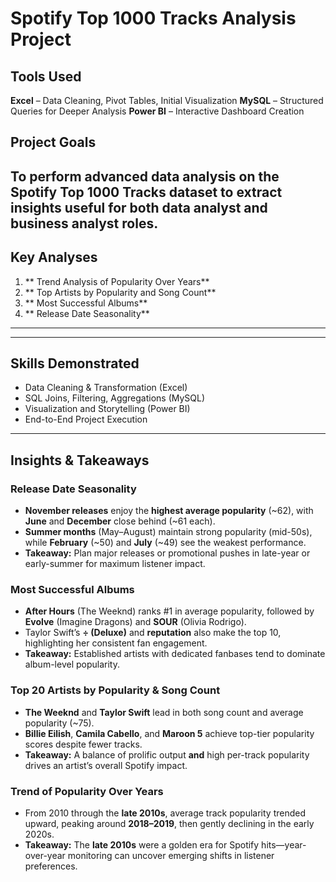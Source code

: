 # Spotify Top 1000 Tracks Analysis Project

## Tools Used
**Excel** – Data Cleaning, Pivot Tables, Initial Visualization
**MySQL** – Structured Queries for Deeper Analysis
**Power BI** – Interactive Dashboard Creation

## Project Goals
To perform advanced data analysis on the Spotify Top 1000 Tracks dataset to extract insights useful for both data analyst and business analyst roles.
---
## Key Analyses

1. ** Trend Analysis of Popularity Over Years**
2. ** Top Artists by Popularity and Song Count**
3. ** Most Successful Albums**
4. ** Release Date Seasonality**
---
---

## Skills Demonstrated

- Data Cleaning & Transformation (Excel)
- SQL Joins, Filtering, Aggregations (MySQL)
- Visualization and Storytelling (Power BI)
- End-to-End Project Execution

---

## Insights & Takeaways

###  Release Date Seasonality
- **November releases** enjoy the **highest average popularity** (~62), with **June** and **December** close behind (~61 each).
- **Summer months** (May–August) maintain strong popularity (mid-50s), while **February** (~50) and **July** (~49) see the weakest performance.
- **Takeaway:** Plan major releases or promotional pushes in late-year or early-summer for maximum listener impact.

###  Most Successful Albums
- **After Hours** (The Weeknd) ranks #1 in average popularity, followed by **Evolve** (Imagine Dragons) and **SOUR** (Olivia Rodrigo).
- Taylor Swift’s **÷ (Deluxe)** and **reputation** also make the top 10, highlighting her consistent fan engagement.
- **Takeaway:** Established artists with dedicated fanbases tend to dominate album-level popularity.

###  Top 20 Artists by Popularity & Song Count
- **The Weeknd** and **Taylor Swift** lead in both song count and average popularity (~75).
- **Billie Eilish**, **Camila Cabello**, and **Maroon 5** achieve top-tier popularity scores despite fewer tracks.
- **Takeaway:** A balance of prolific output **and** high per-track popularity drives an artist’s overall Spotify impact.

###  Trend of Popularity Over Years
- From 2010 through the **late 2010s**, average track popularity trended upward, peaking around **2018–2019**, then gently declining in the early 2020s.
- **Takeaway:** The **late 2010s** were a golden era for Spotify hits—year-over-year monitoring can uncover emerging shifts in listener preferences.





